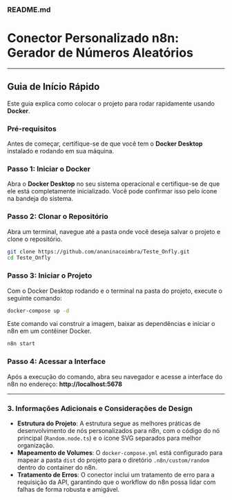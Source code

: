 ### README.md

# Conector Personalizado n8n: Gerador de Números Aleatórios
-----

## Guia de Início Rápido

Este guia explica como colocar o projeto para rodar rapidamente usando **Docker**.

### Pré-requisitos

Antes de começar, certifique-se de que você tem o **Docker Desktop** instalado e rodando em sua máquina.

### Passo 1: Iniciar o Docker

Abra o **Docker Desktop** no seu sistema operacional e certifique-se de que ele está completamente inicializado. Você pode confirmar isso pelo ícone na bandeja do sistema.

### Passo 2: Clonar o Repositório

Abra um terminal, navegue até a pasta onde você deseja salvar o projeto e clone o repositório.

```bash
git clone https://github.com/ananinacoimbra/Teste_Onfly.git
cd Teste_Onfly
```

### Passo 3: Iniciar o Projeto

Com o Docker Desktop rodando e o terminal na pasta do projeto, execute o seguinte comando:

```bash
docker-compose up -d
```

Este comando vai construir a imagem, baixar as dependências e iniciar o n8n em um contêiner Docker.

```bash
n8n start
```

### Passo 4: Acessar a Interface

Após a execução do comando, abra seu navegador e acesse a interface do n8n no endereço:
**http://localhost:5678**

-----

### 3\. Informações Adicionais e Considerações de Design

  * **Estrutura do Projeto**: A estrutura segue as melhores práticas de desenvolvimento de nós personalizados para n8n, com o código do nó principal (`Random.node.ts`) e o ícone SVG separados para melhor organização.
  * **Mapeamento de Volumes**: O `docker-compose.yml` está configurado para mapear a pasta `dist` do projeto para o diretório `.n8n/custom/random` dentro do container do n8n. 
  * **Tratamento de Erros**: O conector inclui um tratamento de erro para a requisição da API, garantindo que o workflow do n8n possa lidar com falhas de forma robusta e amigável.
